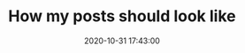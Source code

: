 ---
layout: post
title:  "How my posts should look like"
date:   2020-10-31 17:43:00
categories: jekyll update
tags: featured
---